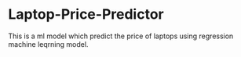 # Laptop-Price-Predictor
This is a ml model which predict the price of laptops using regression machine leqrning model.

